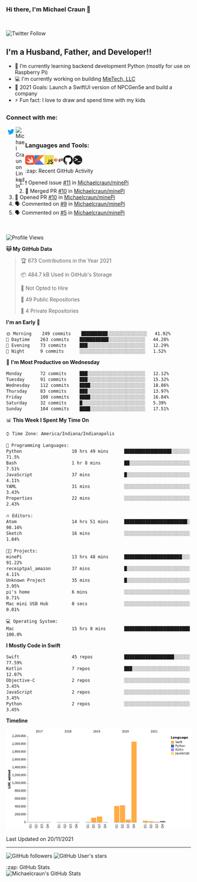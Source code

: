 ### Hi there, I'm Michael Craun 👋 

<br />

![Twitter Follow](https://img.shields.io/twitter/follow/opkurix?style=social)

## I'm a Husband, Father, and Developer!!

- 🌱 I’m currently learning backend development Python (mostly for use on Raspberry Pi)
- 💻 I'm currently working on building [MieTech, LLC](https://github.com/mietechnologies)
- 🥅 2021 Goals: Launch a SwiftUI version of NPCGen5e and build a company
- ⚡ Fun fact: I love to draw and spend time with my kids

### Connect with me:

[<img align="left" alt="Michael Craun on Twitter" width="26px" src="https://raw.githubusercontent.com/github/explore/80688e429a7d4ef2fca1e82350fe8e3517d3494d/topics/twitter/twitter.png" />][twitter]
[<img align="left" alt="Michael Craun on LinkedIn" width="26px" src="https://cdn.jsdelivr.net/npm/simple-icons@v3/icons/linkedin.svg" />][linkedin]

<br />

### Languages and Tools:

[<img align="left" alt="Swift" width="26px" src="https://raw.githubusercontent.com/github/explore/80688e429a7d4ef2fca1e82350fe8e3517d3494d/topics/swift/swift.png" />][swift]
[<img align="left" alt="Kotlin" width="26px" src="https://raw.githubusercontent.com/github/explore/80688e429a7d4ef2fca1e82350fe8e3517d3494d/topics/kotlin/kotlin.png" />][kotlin]
[<img align="left" alt="JavaScript" width="26px" src="https://raw.githubusercontent.com/github/explore/80688e429a7d4ef2fca1e82350fe8e3517d3494d/topics/javascript/javascript.png" />][javascript]
[<img align="left" alt="Git" width="26px" src="https://raw.githubusercontent.com/github/explore/80688e429a7d4ef2fca1e82350fe8e3517d3494d/topics/git/git.png" />]([])
[<img align="left" alt="GitHub" width="26px" src="https://raw.githubusercontent.com/github/explore/78df643247d429f6cc873026c0622819ad797942/topics/github/github.png" />][github]
[<img align="left" alt="Terminal" width="26px" src="https://raw.githubusercontent.com/github/explore/80688e429a7d4ef2fca1e82350fe8e3517d3494d/topics/terminal/terminal.png" />][terminal]

<br />
<br />

<summary>:zap: Recent GitHub Activity</summary>
  
<!--START_SECTION:activity-->
1. ❗️ Opened issue [#11](https://github.com/Michaelcraun/minePi/issues/11) in [Michaelcraun/minePi](https://github.com/Michaelcraun/minePi)
2. 🎉 Merged PR [#10](https://github.com/Michaelcraun/minePi/pull/10) in [Michaelcraun/minePi](https://github.com/Michaelcraun/minePi)
3. 💪 Opened PR [#10](https://github.com/Michaelcraun/minePi/pull/10) in [Michaelcraun/minePi](https://github.com/Michaelcraun/minePi)
4. 🗣 Commented on [#9](https://github.com/Michaelcraun/minePi/issues/9) in [Michaelcraun/minePi](https://github.com/Michaelcraun/minePi)
5. 🗣 Commented on [#5](https://github.com/Michaelcraun/minePi/issues/5) in [Michaelcraun/minePi](https://github.com/Michaelcraun/minePi)
<!--END_SECTION:activity-->
  
<br />
  
<!--START_SECTION:waka-->
![Profile Views](http://img.shields.io/badge/Profile%20Views-50-blue)

**🐱 My GitHub Data** 

> 🏆 673 Contributions in the Year 2021
 > 
> 📦 484.7 kB Used in GitHub's Storage 
 > 
> 🚫 Not Opted to Hire
 > 
> 📜 49 Public Repositories 
 > 
> 🔑 4 Private Repositories  
 > 
**I'm an Early 🐤** 

```text
🌞 Morning    249 commits    ██████████░░░░░░░░░░░░░░░   41.92% 
🌆 Daytime    263 commits    ███████████░░░░░░░░░░░░░░   44.28% 
🌃 Evening    73 commits     ███░░░░░░░░░░░░░░░░░░░░░░   12.29% 
🌙 Night      9 commits      ░░░░░░░░░░░░░░░░░░░░░░░░░   1.52%

```
📅 **I'm Most Productive on Wednesday** 

```text
Monday       72 commits     ███░░░░░░░░░░░░░░░░░░░░░░   12.12% 
Tuesday      91 commits     ███░░░░░░░░░░░░░░░░░░░░░░   15.32% 
Wednesday    112 commits    ████░░░░░░░░░░░░░░░░░░░░░   18.86% 
Thursday     83 commits     ███░░░░░░░░░░░░░░░░░░░░░░   13.97% 
Friday       100 commits    ████░░░░░░░░░░░░░░░░░░░░░   16.84% 
Saturday     32 commits     █░░░░░░░░░░░░░░░░░░░░░░░░   5.39% 
Sunday       104 commits    ████░░░░░░░░░░░░░░░░░░░░░   17.51%

```


📊 **This Week I Spent My Time On** 

```text
⌚︎ Time Zone: America/Indiana/Indianapolis

💬 Programming Languages: 
Python                   10 hrs 49 mins      ██████████████████░░░░░░░   71.5% 
Bash                     1 hr 8 mins         ██░░░░░░░░░░░░░░░░░░░░░░░   7.51% 
JavaScript               37 mins             █░░░░░░░░░░░░░░░░░░░░░░░░   4.11% 
YAML                     31 mins             ░░░░░░░░░░░░░░░░░░░░░░░░░   3.43% 
Properties               22 mins             ░░░░░░░░░░░░░░░░░░░░░░░░░   2.43%

🔥 Editors: 
Atom                     14 hrs 51 mins      ████████████████████████░   98.16% 
Sketch                   16 mins             ░░░░░░░░░░░░░░░░░░░░░░░░░   1.84%

🐱‍💻 Projects: 
minePi                   13 hrs 48 mins      ██████████████████████░░░   91.22% 
receiptpal_amazon        37 mins             █░░░░░░░░░░░░░░░░░░░░░░░░   4.11% 
Unknown Project          35 mins             █░░░░░░░░░░░░░░░░░░░░░░░░   3.95% 
pi's home                6 mins              ░░░░░░░░░░░░░░░░░░░░░░░░░   0.71% 
Mac mini USB Hub         0 secs              ░░░░░░░░░░░░░░░░░░░░░░░░░   0.01%

💻 Operating System: 
Mac                      15 hrs 8 mins       █████████████████████████   100.0%

```

**I Mostly Code in Swift** 

```text
Swift                    45 repos            ███████████████████░░░░░░   77.59% 
Kotlin                   7 repos             ███░░░░░░░░░░░░░░░░░░░░░░   12.07% 
Objective-C              2 repos             ░░░░░░░░░░░░░░░░░░░░░░░░░   3.45% 
JavaScript               2 repos             ░░░░░░░░░░░░░░░░░░░░░░░░░   3.45% 
Python                   2 repos             ░░░░░░░░░░░░░░░░░░░░░░░░░   3.45%

```


**Timeline**

![Chart not found](https://raw.githubusercontent.com/Michaelcraun/Michaelcraun/main/charts/bar_graph.png) 


 Last Updated on 20/11/2021
<!--END_SECTION:waka-->

---
  
![GitHub followers](https://img.shields.io/github/followers/Michaelcraun?style=social)
![GitHub User's stars](https://img.shields.io/github/stars/Michaelcraun?style=social)
  
<summary>:zap: GitHub Stats</summary>

<img align="left" alt="Michaelcraun's GitHub Stats" src="https://github-readme-stats-8frbydxfs-michaelcraun.vercel.app/api?username=Michaelcraun" />

[twitter]: https://twitter.com/opkurix
[linkedin]: https://linkedin.com/in/michael-craun
[swift]: https://developer.apple.com/swift/
[kotlin]: https://kotlinlang.org
[javascript]: https://www.javascript.com
[github]: https://github.com/
[terminal]: https://en.wikipedia.org/wiki/Terminal_(macOS)
